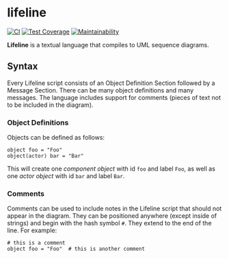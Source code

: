 # lifeline

[![CI](https://github.com/meyfa/lifeline/actions/workflows/main.yml/badge.svg)](https://github.com/meyfa/lifeline/actions/workflows/main.yml)
[![Test Coverage](https://api.codeclimate.com/v1/badges/38ab87695968c1832c45/test_coverage)](https://codeclimate.com/github/meyfa/lifeline/test_coverage)
[![Maintainability](https://api.codeclimate.com/v1/badges/38ab87695968c1832c45/maintainability)](https://codeclimate.com/github/meyfa/lifeline/maintainability)

**Lifeline** is a textual language that compiles to UML sequence diagrams.


## Syntax

Every Lifeline script consists of an Object Definition Section followed by a
Message Section.
There can be many object definitions and many messages.
The language includes support for comments (pieces of text not to be included
in the diagram).

### Object Definitions

Objects can be defined as follows:

```
object foo = "Foo"
object(actor) bar = "Bar"
```

This will create one _component object_ with id `foo` and label `Foo`,
as well as one _actor object_ with id `bar` and label `Bar`.

### Comments

Comments can be used to include notes in the Lifeline script that should not
appear in the diagram.
They can be positioned anywhere (except inside of strings) and begin with the
hash symbol `#`.
They extend to the end of the line.
For example:

```
# this is a comment
object foo = "Foo"  # this is another comment
```
